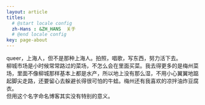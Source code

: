 ```yaml
---
layout: article
titles:
  # @start locale config
  zh-Hans : &ZH_HANS  关于
  # @end locale config
key: page-about
---
```


queer，上海人，但不是那种上海人。拍照，唱歌，写东西，努力活下去。  
柳城市场是小时候常常路过的菜场，不怎么会在里面买菜。我去得更多的是梅州菜场，里面不像柳城那样基本上都是水产，所以地上没有那么湿，不用小心翼翼地踮起脚尖走路，还要留心去躲避长得很可怕的牛蛙。梅州还有我喜欢的凉拌油炸豆腐衣。  
但用这个名字命名博客其实没有特别的意义。  
